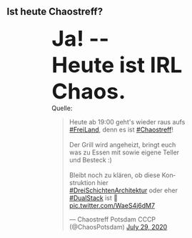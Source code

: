 ## Ist heute Chaostreff?

<div style="width:60%; margin: 0 auto;">
  <b style="font-size: xxx-large;">Ja! -- <br/> Heute ist IRL Chaos.</b>
  <br/>
  Quelle:
<blockquote class="twitter-tweet"><p lang="de" dir="ltr">Heute ab 19:00 geht&#39;s wieder raus aufs <a href="https://twitter.com/hashtag/FreiLand?src=hash&amp;ref_src=twsrc%5Etfw">#FreiLand</a>, denn es ist <a href="https://twitter.com/hashtag/Chaostreff?src=hash&amp;ref_src=twsrc%5Etfw">#Chaostreff</a>!<br><br>Der Grill wird angeheizt, bringt euch was zu Essen mit sowie eigene Teller und Besteck :)<br><br>Bleibt noch zu klären, ob diese Konstruktion hier <a href="https://twitter.com/hashtag/DreiSchichtenArchitektur?src=hash&amp;ref_src=twsrc%5Etfw">#DreiSchichtenArchitektur</a> oder eher <a href="https://twitter.com/hashtag/DualStack?src=hash&amp;ref_src=twsrc%5Etfw">#DualStack</a> ist 🤔 <a href="https://t.co/WaeS4j6dM7">pic.twitter.com/WaeS4j6dM7</a></p>&mdash; Chaostreff Potsdam CCCP (@ChaosPotsdam) <a href="https://twitter.com/ChaosPotsdam/status/1288406411836350469?ref_src=twsrc%5Etfw">July 29, 2020</a></blockquote> <script async src="https://platform.twitter.com/widgets.js" charset="utf-8"></script> 
</div>
